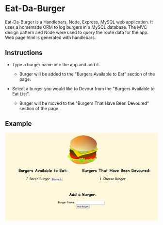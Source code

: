 # Eat-Da-Burger

Eat-Da-Burger is a Handlebars, Node, Express, MySQL web application.  It uses a homemade ORM to log burgers in a MySQL database.   The MVC design pattern and Node were used to query the route data for the app.  Web page html is generated with handlebars.

## Instructions

* Type a burger name into the app and add it.
    * Burger will be added to the "Burgers Available to Eat" section of the page.

* Select a burger you would like to Devour from the "Burgers Available to Eat List".
    * Burger will be moved to the "Burgers That Have Been Devoured" section of the page.

## Example

![Screen Shot](/public/assets/img/EatDaBurger.png)